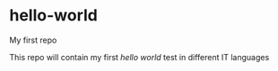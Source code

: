 # hello-world
My first repo

This repo will contain my first *hello world* test in different IT languages
